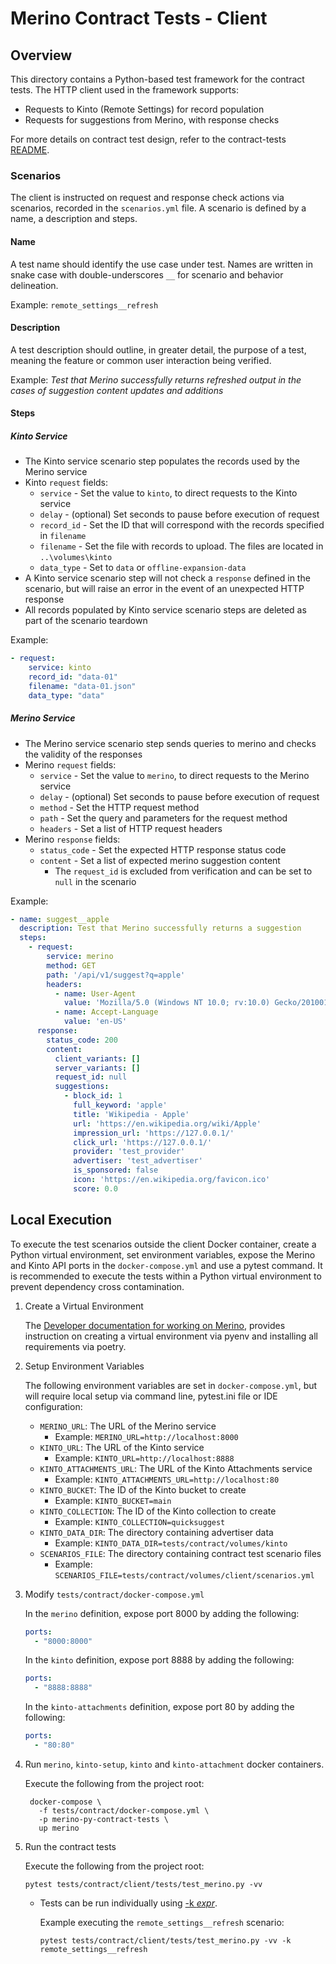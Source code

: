 # Merino Contract Tests - Client

## Overview

This directory contains a Python-based test framework for the contract tests.
The HTTP client used in the framework supports:

* Requests to Kinto (Remote Settings) for record population
* Requests for suggestions from Merino, with response checks

For more details on contract test design, refer to the contract-tests
[README][contract_tests_readme].

### Scenarios

The client is instructed on request and response check actions via scenarios,
recorded in the `scenarios.yml` file. A scenario is defined by a name, a description
and steps.

#### Name

A test name should identify the use case under test. Names are written in snake case
with double-underscores `__` for scenario and behavior delineation.

Example:
`remote_settings__refresh`

#### Description

A test description should outline, in greater detail, the purpose of a test, meaning
the feature or common user interaction being verified.

Example:
_Test that Merino successfully returns refreshed output in the cases of
suggestion content updates and additions_

#### Steps

##### Kinto Service

* The Kinto service scenario step populates the records used by the Merino service
* Kinto `request` fields:
  * `service` - Set the value to `kinto`, to direct requests to the Kinto service
  * `delay` - (optional) Set seconds to pause before execution of request
  * `record_id` - Set the ID that will correspond with the records specified in
                  `filename`
  * `filename` - Set the file with records to upload. The files are located in
                 `..\volumes\kinto`
  * `data_type` - Set to `data` or `offline-expansion-data`
* A Kinto service scenario step will not check a `response` defined in the scenario,
  but will raise an error in the event of an unexpected HTTP response
* All records populated by Kinto service scenario steps are deleted as part of the
  scenario teardown

Example:
```yaml
- request:
    service: kinto
    record_id: "data-01"
    filename: "data-01.json"
    data_type: "data"
```

##### Merino Service

* The Merino service scenario step sends queries to merino and checks the validity of
  the responses
* Merino `request` fields:
  * `service` - Set the value to `merino`, to direct requests to the Merino service
  * `delay` - (optional) Set seconds to pause before execution of request
  * `method` - Set the HTTP request method
  * `path` - Set the query and parameters for the request method
  * `headers` - Set a list of HTTP request headers
* Merino `response` fields:
  * `status_code` - Set the expected HTTP response status code
  * `content` - Set a list of expected merino suggestion content
    * The `request_id` is excluded from verification and can be set to `null` in the
    scenario

Example:
```yaml
- name: suggest__apple
  description: Test that Merino successfully returns a suggestion
  steps:
    - request:
        service: merino
        method: GET
        path: '/api/v1/suggest?q=apple'
        headers:
          - name: User-Agent
            value: 'Mozilla/5.0 (Windows NT 10.0; rv:10.0) Gecko/20100101 Firefox/91.0'
          - name: Accept-Language
            value: 'en-US'
      response:
        status_code: 200
        content:
          client_variants: []
          server_variants: []
          request_id: null
          suggestions:
            - block_id: 1
              full_keyword: 'apple'
              title: 'Wikipedia - Apple'
              url: 'https://en.wikipedia.org/wiki/Apple'
              impression_url: 'https://127.0.0.1/'
              click_url: 'https://127.0.0.1/'
              provider: 'test_provider'
              advertiser: 'test_advertiser'
              is_sponsored: false
              icon: 'https://en.wikipedia.org/favicon.ico'
              score: 0.0
```

## Local Execution

To execute the test scenarios outside the client Docker container, create a Python
virtual environment, set environment variables, expose the Merino and Kinto API ports
in the `docker-compose.yml` and use a pytest command. It is recommended to execute the
tests within a Python virtual environment to prevent dependency cross contamination.

1. Create a Virtual Environment

    The [Developer documentation for working on Merino][merino_dev_docs], provides
    instruction on creating a virtual environment via pyenv and installing all
    requirements via poetry.

2. Setup Environment Variables

    The following environment variables are set in `docker-compose.yml`, but will
    require local setup via command line, pytest.ini file or IDE configuration:
    * `MERINO_URL`: The URL of the Merino service
      * Example: `MERINO_URL=http://localhost:8000`
    * `KINTO_URL`: The URL of the Kinto service
      * Example: `KINTO_URL=http://localhost:8888`
    * `KINTO_ATTACHMENTS_URL`: The URL of the Kinto Attachments service
      * Example: `KINTO_ATTACHMENTS_URL=http://localhost:80`
    * `KINTO_BUCKET`: The ID of the Kinto bucket to create
      * Example: `KINTO_BUCKET=main`
    * `KINTO_COLLECTION`: The ID of the Kinto collection to create
      * Example: `KINTO_COLLECTION=quicksuggest`
    * `KINTO_DATA_DIR`: The directory containing advertiser data
      * Example: `KINTO_DATA_DIR=tests/contract/volumes/kinto`
    * `SCENARIOS_FILE`: The directory containing contract test scenario files
      * Example: `SCENARIOS_FILE=tests/contract/volumes/client/scenarios.yml`

3. Modify `tests/contract/docker-compose.yml`

    In the `merino` definition, expose port 8000 by adding the following:
    ```yaml
    ports:
      - "8000:8000"
    ```

    In the `kinto` definition, expose port 8888 by adding the following:
    ```yaml
    ports:
      - "8888:8888"
    ```

    In the `kinto-attachments` definition, expose port 80 by adding the following:
    ```yaml
    ports:
      - "80:80"
    ```

4. Run `merino`, `kinto-setup`, `kinto` and `kinto-attachment` docker containers.

   Execute the following from the project root:
   ```shell
    docker-compose \
      -f tests/contract/docker-compose.yml \
      -p merino-py-contract-tests \
      up merino
   ```

5. Run the contract tests

    Execute the following from the project root:
    ```shell
    pytest tests/contract/client/tests/test_merino.py -vv
    ```
    * Tests can be run individually using [-k _expr_][pytest-k].

      Example executing the `remote_settings__refresh` scenario:
      ```shell
      pytest tests/contract/client/tests/test_merino.py -vv -k remote_settings__refresh
      ```

[contract_tests_readme]: ../README.md
[merino_dev_docs]: ../../../docs/dev/index.md
[pytest-k]: https://docs.pytest.org/en/latest/example/markers.html#using-k-expr-to-select-tests-based-on-their-name
